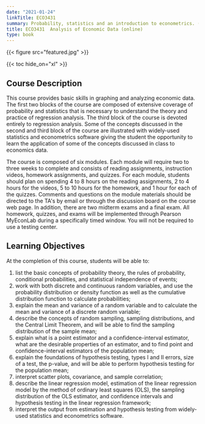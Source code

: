 ```yaml
---
date: "2021-01-24"
linkTitle: ECO3431
summary: Probability, statistics and an introduction to econometrics. (Taught in fall, spring and summer A sessions.)
title: ECO3431  Analysis of Economic Data (online)
type: book
---
```


{{< figure src="featured.jpg" >}}

{{< toc hide_on="xl" >}}

## Course Description

This course provides basic skills in graphing and analyzing economic data. The first two blocks of the course are composed of extensive coverage of probability and statistics that is necessary to understand the theory and practice of regression analysis. The third block of the course is devoted entirely to regression analysis. Some of the concepts discussed in the second and third block of the course are illustrated with widely-used statistics and econometrics software giving the student the opportunity to learn the application of some of the concepts discussed in class to economics data.

The course is composed of six modules. Each module will require two to three weeks to complete and consists of reading assignments, instruction videos, homework assignments, and quizzes. For each module, students should plan on spending 4 to 8 hours on the reading assignments, 2 to 4 hours for the videos, 5 to 10 hours for the homework,  and 1 hour for each of the quizzes. 
Comments and questions on the module materials should be directed to the TA's by email or through the discussion board on the course web page. In addition, there are two midterm exams and a final exam. All homework, quizzes, and exams will be implemented through Pearson MyEconLab during a specifically timed window. You will not be required to use a testing center.

## Learning Objectives

At the completion of this course, students will be able to:

1. list the basic concepts of probability theory, the rules of probability, conditional probabilities, and statistical independence of events;
2. work with both discrete and continuous random variables, and use the probability distribution or density function as well as the cumulative distribution function to calculate probabilities;
3. explain the mean and variance of a random variable and to calculate the mean and variance of a discrete random variable;
4. describe the concepts of random sampling, sampling  distributions, and the Central Limit Theorem, and will be able to find the sampling distribution of the sample mean;
5. explain what is a point estimator and a confidence-interval estimator, what are the desirable properties of an estimator, and to find point and confidence-interval estimators of the population mean;
6. explain the foundations of hypothesis testing, types I and II errors, size of a test, the p-value, and will be able to perform hypothesis testing for the population mean;
7. interpret scatter plots, covariance, and sample correlation;
8. describe the linear regression model, estimation of the linear regression model by the method of ordinary least squares (OLS), the sampling distribution of the OLS estimator, and confidence intervals and hypothesis testing in the linear regression framework;
9. interpret the output from estimation and hypothesis testing from widely-used statistics and econometrics software.


